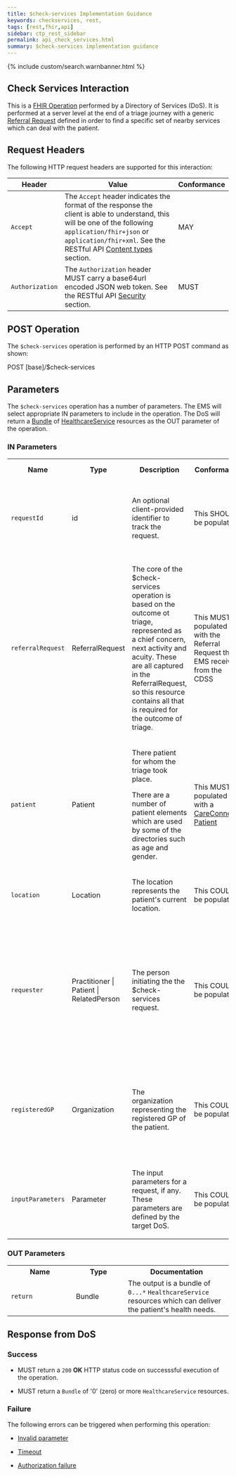 ```yaml
---
title: $check-services Implementation Guidance
keywords: checkservices, rest,
tags: [rest,fhir,api]
sidebar: ctp_rest_sidebar
permalink: api_check_services.html
summary: $check-services implementation guidance 
---
```

  
{% include custom/search.warnbanner.html %}
## Check Services Interaction ##

This is a [FHIR Operation](https://www.hl7.org/fhir/stu3/operations.html) performed by a Directory of Services (DoS). It is performed at a server level at the end of a triage journey with a generic [Referral Request](http://hl7.org/fhir/stu3/referralrequest.html) defined in order to find a specific set of nearby services which can deal with the patient.

## Request Headers ##

The following HTTP request headers are supported for this interaction:


| Header               | Value |Conformance |
|----------------------|-------|-------|
| `Accept`      | The `Accept` header indicates the format of the response the client is able to understand, this will be one of the following `application/fhir+json` or `application/fhir+xml`. See the RESTful API [Content types](api_general_guidance.html#content-types) section. | MAY |
| `Authorization`      | The `Authorization` header MUST carry a base64url encoded JSON web token. See the RESTful API [Security](api_security.html) section. | MUST |  

## POST Operation

The `$check-services` operation is performed by an HTTP POST command as shown:

  

POST [base]/$check-services

  

## Parameters ##

The `$check-services` operation has a number of parameters. The EMS will select appropriate IN parameters to include in the operation. The DoS will return a [Bundle](http://hl7.org/fhir/stu3/bundle.html) of [HealthcareService](http://hl7.org/fhir/stu3/healthcareservice.html) resources as the OUT parameter of the operation.

  

### IN Parameters ##

  


<table  style="min-width:100%;width:100%">

<tr>
<th  style="width:10%;">Name</th>
<th  style="width:5%;">Type</th>
<th  style="width:35%;">Description</th>
<th  style="width:15%;">Conformance</th>
<th  style="width:35%;">Implementation Guidance</th>
</tr>

<tr>
<td><code  class="highlighter-rouge">requestId</code></td>
<td>id</td>
<td>An optional client-provided identifier to track the request.</td>
<td>This SHOULD be populated</td>
<td>

Each invocation of the $check-services method MUST use a unique requestId<br/>

The requestId MUST be locally unique

</td>

</tr>

  

<tr>

<td><code  class="highlighter-rouge">referralRequest</code></td>

<td>ReferralRequest</td>

<td>

The core of the $check-services operation is based on the outcome ot triage, represented as a chief concern, next activity and acuity. These are all captured in the ReferralRequest, so this resource contains all that is required for the outcome of triage.

</td>

<td>This MUST be populated with the Referral Request the EMS received from the CDSS</td>

<td></td>

</tr>

  

<tr>

<td><code  class="highlighter-rouge">patient</code></td>

<td>Patient</td>

<td>

There patient for whom the triage took place.<br/>

There are a number of patient elements which are used by some of the directories such as age and gender.

</td>

<td>This MUST be populated with a <a  href="https://fhir.hl7.org.uk/STU3/StructureDefinition/CareConnect-Patient-1">CareConnect-Patient</a></td>

<td></td>

</tr>

  

<tr>

<td><code  class="highlighter-rouge">location</code></td>

<td>Location</td>

<td>

The location represents the patient's current location.

</td>

<td>This COULD be populated</td>

<td></td>

</tr>

  

<tr>

<td><code  class="highlighter-rouge">requester</code></td>

<td>Practitioner | Patient | RelatedPerson</td>

<td>

The person initiating the the $check-services request.

</td>

<td>This COULD be populated</td>

<td>

The <code  class="highlighter-rouge">requester</code> is the user of the EMS. This will typically be a <code  class="highlighter-rouge">Patient</code> or <code  class="highlighter-rouge">RelatedPerson</code> if the EMS is being used by a member of the public (e.g. a patient-facting public internet system) or a <code  class="highlighter-rouge">Practitioner</code> where there has been an <code  class="highlighter-rouge">initiatingOrganisation</code> as part of the triage.

</td>

</tr>

  

<tr>

<td><code  class="highlighter-rouge">registeredGP</code></td>

<td>Organization</td>

<td>

The organization representing the registered GP of the patient.

</td>

<td>This COULD be populated</td>

<td>

Where populated, this MUST be populated with a <a  href="https://fhir.hl7.org.uk/STU3/StructureDefinition/CareConnect-Organization-1">CareConnect-Organization</a> <br />

Where populated, the Organization MUST specify an <code  class="highlighter-rouge">odsOrganisationCode</code> identifier.

</td>

</tr>

  

<tr>

<td><code  class="highlighter-rouge">inputParameters</code></td>

<td>Parameter</td>

<td>

The input parameters for a request, if any. These parameters are defined by the target DoS.

</td>

<td>This COULD be populated</td>

<td>

</td>

</tr>

  

</table>
  
  

### OUT Parameters ###

<table  style="min-width:100%;width:100%">

<tr>
<th  style="width:25%;">Name</th>
<th  style="width:20%;">Type</th>
<th  style="width:40%;">Documentation</th>
</tr>

<tr>
<td><code  class="highlighter-rouge">return</code></td>
<td>Bundle</td>
<td>
The output is a bundle of <code  class="highlighter-rouge">0...*</code> <code  class="highlighter-rouge">HealthcareService</code> resources which can deliver the patient's health needs.
</td>
</tr>

</table>


## Response from DoS ##

  

### Success ###

* MUST return a <code  class="highlighter-rouge">200</code> **OK** HTTP status code on successsful execution of the operation.

* MUST return a <code  class="highlighter-rouge">Bundle</code> of '0' (zero) or more <code  class="highlighter-rouge">HealthcareService</code> resources.

  

### Failure ###

The following errors can be triggered when performing this operation:

*  [Invalid parameter](api_errorhandling.html#parameters)

*  [Timeout](api_errorhandling.html#time-out)

*  [Authorization failure](api_errorhandling.html)
<!--stackedit_data:
eyJoaXN0b3J5IjpbLTk0MTUyNDMzNywtMjAwMDUzMDg5MSwxMD
E4OTY5NjIxLC0xMTI1ODI3MDQ5LC00NjY1MTMxODEsLTIxMjQ1
NzM4NTIsMzAxMzU3MjA1LC01NTEwMzkzNTcsLTU3MTA1MjQ0My
wxOTE3NTI0MDIsMTI1NjI1ODA3MCwxMTQ1NDI1ODMsMTAzODU5
MzE3OF19
-->